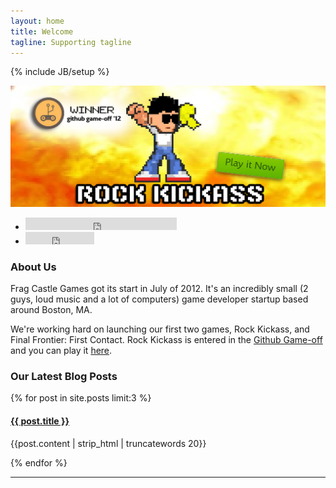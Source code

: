 ```yaml
---
layout: home
title: Welcome
tagline: Supporting tagline
---
```

{% include JB/setup %}

<!--start: Wrapper-->
<div id="wrapper">
    <!--start: Container -->
    <div class="container">
        <!-- start: Slider -->
        <div class="slider-wrapper">
            <a href="http://fragcastle.com/rock-kickass" onclick="_gaq.push(['_trackEvent', 'Hero Actions', 'Play', 'Play Rock Kickass']);">
                <img src="/assets/site/img/jumbotron/a.png" />
            </a>
        </div>
        <!-- end: Slider -->
        <div class="hero-social">
          <div class="container">
            <ul class="social-buttons">
              <li class="follow-btn">
                <iframe allowtransparency="true" frameborder="0" scrolling="no" src="http://platform.twitter.com/widgets/follow_button.1354761327.html#_=1355114446272&amp;id=twitter-widget-1&amp;lang=en&amp;screen_name=fragcastle&amp;show_count=true&amp;show_screen_name=true&amp;size=m" class="twitter-follow-button" style="width: 242px; height: 20px;" title="Twitter Follow Button" data-twttr-rendered="true"><!-- --></iframe>
              </li>
              <li class="tweet-btn">
                <iframe allowtransparency="true" frameborder="0" scrolling="no" src="http://platform.twitter.com/widgets/tweet_button.1354761327.html#_=1355114446269&amp;count=horizontal&amp;id=twitter-widget-0&amp;lang=en&amp;original_referer=http%3A%2F%2Ffragcastle.com%2F&amp;related=mdo%3ACreator%20of%20Rock%20Kickass&amp;size=m&amp;text=Frag Castle Games&amp;url=http%3A%2F%2fragcastle.com%2F&amp;via=fragcastle" class="twitter-share-button twitter-count-horizontal" style="width: 110px; height: 20px;" title="Twitter Tweet Button" data-twttr-rendered="true"><!-- --></iframe>
              </li>
            </ul>
          </div>
        </div>
        <!-- start: Row -->
        <div class="row">
            <div class="span8">
                <h3>About Us</h3>
                <p>
                    Frag Castle Games got its start in July of 2012. It's an incredibly small (2 guys, loud music and a lot of computers) game developer startup based around Boston, MA.
                </p>
                <p>
                    We're working hard on launching our first two games, Rock Kickass, and Final Frontier: First Contact. Rock Kickass is entered in the <a href="https://github.com/blog/1303-github-game-off">Github Game-off</a> and you can play it <a href="http://fragcastle.com/rock-kickass" onclick="_gaq.push(['_trackEvent', 'Home Actions', 'Play', 'Play Rock Kickass']);">here</a>.
                </p>
            </div>
            <div class="span4">
                <h3>Our Latest Blog Posts</h3>
                <div>
                    {% for post in site.posts limit:3 %}
                        <h4><a href="{{ BASE_PATH }}{{ post.url }}">{{ post.title }}</a></h4>
                        <p>{{post.content | strip_html | truncatewords 20}}</p>
                    {% endfor %}
                </div>
            </div>
        </div>
        <!-- end: Row -->
        <hr class="clean" />
    </div>
    <!--end: Container-->
</div>
<!-- end: Wrapper  -->
